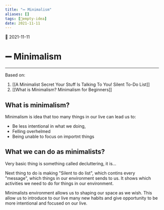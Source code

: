 ```yaml
---
title: "➖ Minimalism"
aliases: []
tags: [💭empty-idea]
date: 2021-11-11
---
```

🌱 2021-11-11
# ➖ Minimalism
___

Based on:
1. [[A Minimalist Secret Your Stuff Is Talking To You! Silent To-Do List]]
2. [[What is Minimalism? Minimalism for Beginners]]

## What is minimalism?
Minimalism is idea that too many things in our live can lead us to:
- Be less intentional in what we doing,
- Felling overhelmed
- Being unable to focus on importnt things

## What we can do as minimalists?
Very basic thing is something called decluttering, it is... 

Next thing to do is making "Silent to do list", which contins every "message", which things in our environment sends to us. It shows which activities we need to do for things in our environment.

Minimalists environment allows us to shaping our space as we wish. This allow us to introduce to our live many new habits and give opportunity to be more intentional and focused on our live.